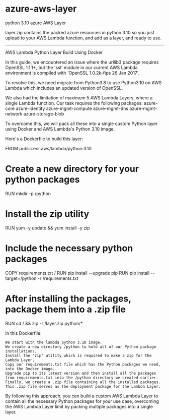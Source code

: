 # azure-aws-layer
python 3.10 azure AWS Layer 

layer.zip contains the packed azure resources in python 3.10 so you just upload to your AWS Lambda function, and add as a layer, and ready to use.


------------------------------------------------------------------------------------------------------------------------------------------------------------------------

AWS Lambda Python Layer Build Using Docker

In this guide, we encountered an issue where the urllib3 package requires OpenSSL 1.1.1+, but the 'ssl' module in our current AWS Lambda environment is compiled with 'OpenSSL 1.0.2k-fips 26 Jan 2017'.

To resolve this, we need migrate from Python3.8 to use Python3.10 on AWS Lambda which includes an updated version of OpenSSL.

We also had the limitation of maximum 5 AWS Lambda Layers, where a single Lambda function. 
Our task requires the following packages:
    azure-core
    azure-identity
    azure-mgmt-compute
    azure-mgmt-dns
    azure-mgmt-network
    azure-storage-blob 

To overcome this, we will pack all these into a single custom Python layer using Docker and AWS Lambda's Python 3.10 image.



Here's a Dockerfile to build this layer:

FROM public.ecr.aws/lambda/python:3.10

# Create a new directory for your python packages
RUN mkdir -p /python

# Install the zip utility
RUN yum -y update && yum install -y zip

# Include the necessary python packages
COPY requirements.txt /
RUN pip install --upgrade pip
RUN pip install --target=/python -r /requirements.txt

# After installing the packages, package them into a .zip file
RUN cd / && zip -r /layer.zip python/*

In this Dockerfile:

    We start with the lambda python 3.10 image.
    We create a new directory /python to hold all of our Python package installations.
    Install the 'zip' utility which is required to make a zip for the Lambda Layer.
    Copy our requirements.txt file which has the Python packages we need, into the Docker image.
    Upgrade pip to its latest version and then install all the packages from requirements.txt into the /python directory we created earlier.
    Finally, we create a .zip file containing all the installed packages. This .zip file serves as the deployment package for the Lambda Layer. 

By following this approach, you can build a custom AWS Lambda Layer to contain all the necessary Python packages for your use case, overcoming the AWS Lambda Layer limit by packing multiple packages into a single layer.
